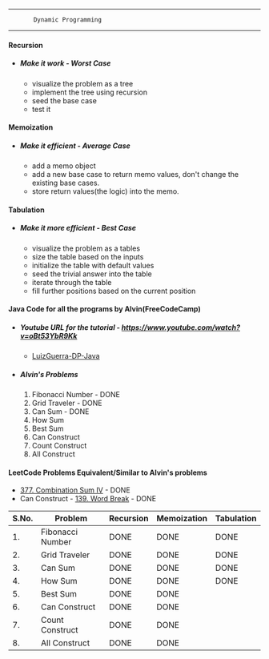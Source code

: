 ***
           Dynamic Programming
***
#### Recursion
* ##### Make it work - Worst Case
    - visualize the problem as a tree
    - implement the tree using recursion
    - seed the base case
    - test it
    
#### Memoization
* ##### Make it efficient - Average Case
    - add a memo object
    - add a new base case to return memo values, don't change the existing base cases.
    - store return values(the logic) into the memo.
    
#### Tabulation
* ##### Make it more efficient - Best Case
    - visualize the problem as a tables
    - size the table based on the inputs
    - initialize the table with default values
    - seed the trivial answer into the table
    - iterate through the table
    - fill further positions based on the current position
    
#### Java Code for all the programs by Alvin(FreeCodeCamp)
* ##### Youtube URL for the tutorial - https://www.youtube.com/watch?v=oBt53YbR9Kk
    - [LuizGuerra-DP-Java](https://github.com/LuizGuerra/Dynamic-Programming/tree/main/Java/src)
* #####  Alvin's Problems
    1. Fibonacci Number - DONE
    2. Grid Traveler - DONE
    3. Can Sum - DONE
    4. How Sum
    5. Best Sum
    6. Can Construct
    7. Count Construct
    8. All Construct
#### LeetCode Problems Equivalent/Similar to Alvin's problems
* [377. Combination Sum IV](https://leetcode.com/problems/combination-sum-iv/) - DONE
* Can Construct - [139. Word Break](https://leetcode.com/problems/word-break/) - DONE

| S.No. | Problem          | Recursion | Memoization | Tabulation |
|-------|------------------|-----------|-------------|------------|
| 1.    | Fibonacci Number | DONE      | DONE        | DONE       |
| 2.    | Grid Traveler    | DONE      | DONE        | DONE       |
| 3.    | Can Sum          | DONE      | DONE        | DONE       |
| 4.    | How Sum          | DONE      | DONE        | DONE       |
| 5.    | Best Sum         | DONE      | DONE        |            |
| 6.    | Can Construct    | DONE      | DONE        |            |
| 7.    | Count Construct  | DONE      | DONE        |            |
| 8.    | All Construct    | DONE      | DONE        |            |